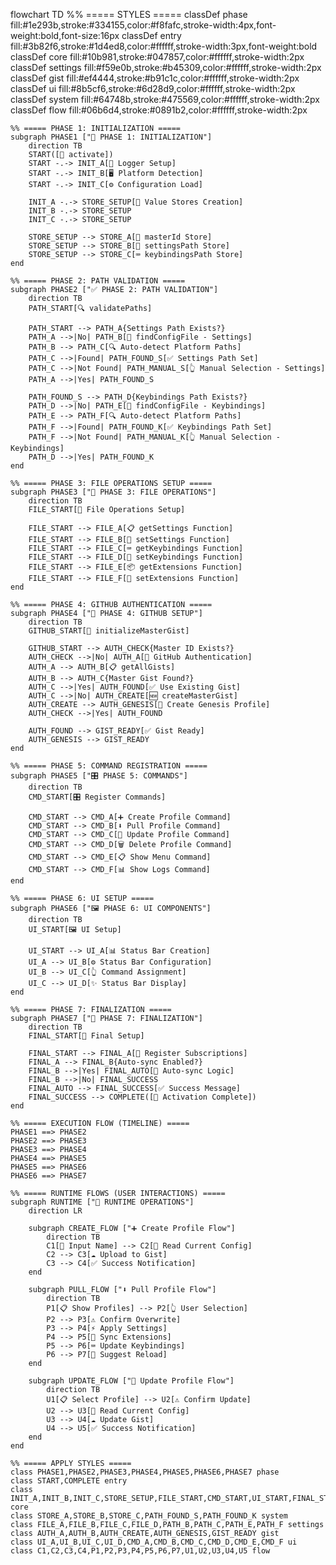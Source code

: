 flowchart TD
    %% ===== STYLES =====
    classDef phase fill:#1e293b,stroke:#334155,color:#f8fafc,stroke-width:4px,font-weight:bold,font-size:16px
    classDef entry fill:#3b82f6,stroke:#1d4ed8,color:#ffffff,stroke-width:3px,font-weight:bold
    classDef core fill:#10b981,stroke:#047857,color:#ffffff,stroke-width:2px
    classDef settings fill:#f59e0b,stroke:#b45309,color:#ffffff,stroke-width:2px
    classDef gist fill:#ef4444,stroke:#b91c1c,color:#ffffff,stroke-width:2px
    classDef ui fill:#8b5cf6,stroke:#6d28d9,color:#ffffff,stroke-width:2px
    classDef system fill:#64748b,stroke:#475569,color:#ffffff,stroke-width:2px
    classDef flow fill:#06b6d4,stroke:#0891b2,color:#ffffff,stroke-width:2px
    
    %% ===== PHASE 1: INITIALIZATION =====
    subgraph PHASE1 ["🚀 PHASE 1: INITIALIZATION"]
        direction TB
        START([🚀 activate]) 
        START -.-> INIT_A[📝 Logger Setup]
        START -.-> INIT_B[🖥️ Platform Detection]
        START -.-> INIT_C[⚙️ Configuration Load]
        
        INIT_A -.-> STORE_SETUP[💾 Value Stores Creation]
        INIT_B -.-> STORE_SETUP
        INIT_C -.-> STORE_SETUP
        
        STORE_SETUP --> STORE_A[🔑 masterId Store]
        STORE_SETUP --> STORE_B[📁 settingsPath Store] 
        STORE_SETUP --> STORE_C[⌨️ keybindingsPath Store]
    end

    %% ===== PHASE 2: PATH VALIDATION =====
    subgraph PHASE2 ["✅ PHASE 2: PATH VALIDATION"]
        direction TB
        PATH_START[🔍 validatePaths]
        
        PATH_START --> PATH_A{Settings Path Exists?}
        PATH_A -->|No| PATH_B[📂 findConfigFile - Settings]
        PATH_B --> PATH_C[🔍 Auto-detect Platform Paths]
        PATH_C -->|Found| PATH_FOUND_S[✅ Settings Path Set]
        PATH_C -->|Not Found| PATH_MANUAL_S[👆 Manual Selection - Settings]
        PATH_A -->|Yes| PATH_FOUND_S
        
        PATH_FOUND_S --> PATH_D{Keybindings Path Exists?}
        PATH_D -->|No| PATH_E[📂 findConfigFile - Keybindings]
        PATH_E --> PATH_F[🔍 Auto-detect Platform Paths]
        PATH_F -->|Found| PATH_FOUND_K[✅ Keybindings Path Set]
        PATH_F -->|Not Found| PATH_MANUAL_K[👆 Manual Selection - Keybindings]
        PATH_D -->|Yes| PATH_FOUND_K
    end

    %% ===== PHASE 3: FILE OPERATIONS SETUP =====
    subgraph PHASE3 ["📄 PHASE 3: FILE OPERATIONS"]
        direction TB
        FILE_START[📄 File Operations Setup]
        
        FILE_START --> FILE_A[📋 getSettings Function]
        FILE_START --> FILE_B[💾 setSettings Function]
        FILE_START --> FILE_C[⌨️ getKeybindings Function]
        FILE_START --> FILE_D[💾 setKeybindings Function]
        FILE_START --> FILE_E[📦 getExtensions Function]
        FILE_START --> FILE_F[🔄 setExtensions Function]
    end

    %% ===== PHASE 4: GITHUB AUTHENTICATION =====
    subgraph PHASE4 ["🔐 PHASE 4: GITHUB SETUP"]
        direction TB
        GITHUB_START[🔧 initializeMasterGist]
        
        GITHUB_START --> AUTH_CHECK{Master ID Exists?}
        AUTH_CHECK -->|No| AUTH_A[🔐 GitHub Authentication]
        AUTH_A --> AUTH_B[📋 getAllGists]
        AUTH_B --> AUTH_C{Master Gist Found?}
        AUTH_C -->|Yes| AUTH_FOUND[✅ Use Existing Gist]
        AUTH_C -->|No| AUTH_CREATE[🆕 createMasterGist]
        AUTH_CREATE --> AUTH_GENESIS[🎨 Create Genesis Profile]
        AUTH_CHECK -->|Yes| AUTH_FOUND
        
        AUTH_FOUND --> GIST_READY[✅ Gist Ready]
        AUTH_GENESIS --> GIST_READY
    end

    %% ===== PHASE 5: COMMAND REGISTRATION =====
    subgraph PHASE5 ["🎛️ PHASE 5: COMMANDS"]
        direction TB
        CMD_START[🎛️ Register Commands]
        
        CMD_START --> CMD_A[➕ Create Profile Command]
        CMD_START --> CMD_B[⬇️ Pull Profile Command]
        CMD_START --> CMD_C[🔄 Update Profile Command]
        CMD_START --> CMD_D[🗑️ Delete Profile Command]
        CMD_START --> CMD_E[📋 Show Menu Command]
        CMD_START --> CMD_F[📊 Show Logs Command]
    end

    %% ===== PHASE 6: UI SETUP =====
    subgraph PHASE6 ["🖼️ PHASE 6: UI COMPONENTS"]
        direction TB
        UI_START[🖼️ UI Setup]
        
        UI_START --> UI_A[📊 Status Bar Creation]
        UI_A --> UI_B[⚙️ Status Bar Configuration]
        UI_B --> UI_C[👆 Command Assignment]
        UI_C --> UI_D[✨ Status Bar Display]
    end

    %% ===== PHASE 7: FINALIZATION =====
    subgraph PHASE7 ["🏁 PHASE 7: FINALIZATION"]
        direction TB
        FINAL_START[🏁 Final Setup]
        
        FINAL_START --> FINAL_A[📝 Register Subscriptions]
        FINAL_A --> FINAL_B{Auto-sync Enabled?}
        FINAL_B -->|Yes| FINAL_AUTO[🔄 Auto-sync Logic]
        FINAL_B -->|No| FINAL_SUCCESS
        FINAL_AUTO --> FINAL_SUCCESS[✅ Success Message]
        FINAL_SUCCESS --> COMPLETE([🎉 Activation Complete])
    end

    %% ===== EXECUTION FLOW (TIMELINE) =====
    PHASE1 ==> PHASE2
    PHASE2 ==> PHASE3 
    PHASE3 ==> PHASE4
    PHASE4 ==> PHASE5
    PHASE5 ==> PHASE6
    PHASE6 ==> PHASE7

    %% ===== RUNTIME FLOWS (USER INTERACTIONS) =====
    subgraph RUNTIME ["💫 RUNTIME OPERATIONS"]
        direction LR
        
        subgraph CREATE_FLOW ["➕ Create Profile Flow"]
            direction TB
            C1[📝 Input Name] --> C2[📖 Read Current Config]
            C2 --> C3[☁️ Upload to Gist]
            C3 --> C4[✅ Success Notification]
        end
        
        subgraph PULL_FLOW ["⬇️ Pull Profile Flow"]
            direction TB
            P1[📋 Show Profiles] --> P2[👆 User Selection]
            P2 --> P3[⚠️ Confirm Overwrite]
            P3 --> P4[⚡ Apply Settings]
            P4 --> P5[🔄 Sync Extensions]
            P5 --> P6[⌨️ Update Keybindings]
            P6 --> P7[🔄 Suggest Reload]
        end
        
        subgraph UPDATE_FLOW ["🔄 Update Profile Flow"]
            direction TB
            U1[📋 Select Profile] --> U2[⚠️ Confirm Update]
            U2 --> U3[📖 Read Current Config]
            U3 --> U4[☁️ Update Gist]
            U4 --> U5[✅ Success Notification]
        end
    end

    %% ===== APPLY STYLES =====
    class PHASE1,PHASE2,PHASE3,PHASE4,PHASE5,PHASE6,PHASE7 phase
    class START,COMPLETE entry
    class INIT_A,INIT_B,INIT_C,STORE_SETUP,FILE_START,CMD_START,UI_START,FINAL_START core
    class STORE_A,STORE_B,STORE_C,PATH_FOUND_S,PATH_FOUND_K system
    class FILE_A,FILE_B,FILE_C,FILE_D,PATH_B,PATH_C,PATH_E,PATH_F settings
    class AUTH_A,AUTH_B,AUTH_CREATE,AUTH_GENESIS,GIST_READY gist
    class UI_A,UI_B,UI_C,UI_D,CMD_A,CMD_B,CMD_C,CMD_D,CMD_E,CMD_F ui
    class C1,C2,C3,C4,P1,P2,P3,P4,P5,P6,P7,U1,U2,U3,U4,U5 flow
